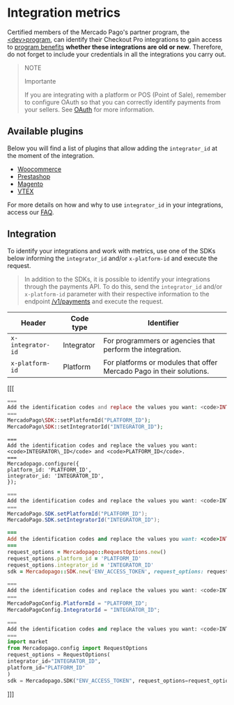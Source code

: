 # Integration metrics

Certified members of the Mercado Pago's partner program, the [&lt;dev>program](https://www.mercadopago.com/developers/en/developer-program), can identify their Checkout Pro integrations to gain access to [program benefits](https://www.mercadopago.com.br/developers/pt/developer-program#dev-program-benefits) **whether these integrations are old or new**. Therefore, do not forget to include your credentials in all the integrations you carry out.

> NOTE
>
> Importante
>
> If you are integrating with a platform or POS (Point of Sale), remember to configure OAuth so that you can correctly identify payments from your sellers. See [OAuth](/developers/en/docs/security/oauth/introduction) for more information.

## Available plugins

 Below you will find a list of plugins that allow adding the `integrator_id` at the moment of the integration.

 - [Woocommerce](/developers/en/docs/woocommerce/introduction)
- [Prestashop](/developers/en/docs/prestashop/landing)
- [Magento](/developers/en/docs/magento-two/landing)
- [VTEX](/developers/en/docs/vtex/introduction)

For more details on how and why to use `integrator_id` in your integrations, access our [FAQ](https://www.mercadopago.com/developers/en/support/23937).

## Integration

To identify your integrations and work with metrics, use one of the SDKs below informing the `integrator_id` and/or `x-platform-id` and execute the request.

> In addition to the SDKs, it is possible to identify your integrations through the payments API. To do this, send the `integrator_id` and/or `x-platform-id` parameter with their respective information to the endpoint [/v1/payments](/developers/pt/reference/payments/_payments/post) and execute the request.

| Header | Code type | Identifier |
| --- | --- | --- |
| `x-integrator-id` | Integrator | For programmers or agencies that perform the integration. |
| `x-platform-id` | Platform | For platforms or modules that offer Mercado Pago in their solutions. |

[[[
```php
===
Add the identification codes and replace the values you want: <code>INTEGRATOR\_ID</code> and <code>PLATFORM_ID</code>.
===
MercadoPago\SDK::setPlatformId("PLATFORM_ID");
MercadoPago\SDK::setIntegratorId("INTEGRATOR_ID");
```
```node
===
Add the identification codes and replace the values you want: <code>INTEGRATOR\_ID</code> and <code>PLATFORM_ID</code>.
===
Mercadopago.configure({
platform_id: 'PLATFORM_ID',
integrator_id: 'INTEGRATOR_ID',
});
```
```java
===
Add the identification codes and replace the values you want: <code>INTEGRATOR\_ID</code> and <code>PLATFORM_ID</code>.
===
MercadoPago.SDK.setPlatformId("PLATFORM_ID");
MercadoPago.SDK.setIntegratorId("INTEGRATOR_ID");
```
```ruby
===
Add the identification codes and replace the values you want: <code>INTEGRATOR\_ID</code> and <code>PLATFORM_ID</code>.
===
request_options = Mercadopago::RequestOptions.new()
request_options.platform_id = 'PLATFORM_ID'
request_options.integrator_id = 'INTEGRATOR_ID'
sdk = Mercadopago::SDK.new('ENV_ACCESS_TOKEN', request_options: request_options)
```
```csharp
===
Add the identification codes and replace the values you want: <code>INTEGRATOR\_ID</code> and <code>PLATFORM_ID</code>.
===
MercadoPagoConfig.PlatformId = "PLATFORM_ID";
MercadoPagoConfig.IntegratorId = "INTEGRATOR_ID";
```
```python
===
Add the identification codes and replace the values you want: <code>INTEGRATOR\_ID</code> and <code>PLATFORM_ID</code>.
===
import market
from Mercadopago.config import RequestOptions
request_options = RequestOptions(
integrator_id="INTEGRATOR_ID",
platform_id="PLATFORM_ID"
)
sdk = Mercadopago.SDK("ENV_ACCESS_TOKEN", request_options=request_options)
```
]]]